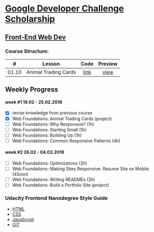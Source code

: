 # [Google Developer Challenge Scholarship](https://www.udacity.com/google-scholarships)
## [Front-End Web Dev](https://www.udacity.com/course/front-end-web-developer-nanodegree--nd001)

### Course Structure:
|#    | Lesson                   | Code                      | Preview                   |
|-----|--------------------------|:-------------------------:|:-------------------------:|
|01.10| Animal Trading Cards     | [link][lesson-01.10-code] | [view][lesson-01.10-view] |

## Weekly Progress
#### week #1 19.02 - 25.02.2018
- [x] revise knowledge from previous course
- [x] Web Foundations: Animal Trading Cards (project)
- [ ] Web Foundations: Why Responsive? (1h)
- [ ] Web Foundations: Starting Small (1h)
- [ ] Web Foundations: Building Up (1h)
- [ ] Web Foundations: Common Responsive Patterns (4h)
#### week #2 26.02 - 04.03.2018
- [ ] Web Foundations: Optimizations (2h)
- [ ] Web Foundations: Making Sites Responsive: Resume Site on Mobile (45min)
- [ ] Web Foundations: Writing READMEs (2h)
- [ ] Web Foundations: Build a Portfolio Site (project)

### Udacity Frontend Nanodegree Style Guide
* [HTML](https://udacity.github.io/frontend-nanodegree-styleguide/index)
* [CSS](https://udacity.github.io/frontend-nanodegree-styleguide/css)
* [JavaScript](https://udacity.github.io/frontend-nanodegree-styleguide/javascript)
* [GIT](https://udacity.github.io/git-styleguide)


[lesson-01.10-code]: web-foundations/10.02
[lesson-01.10-view]: https://gavar.github.io/google-front-end-web-developer/web-foundations/10.02/card.html

